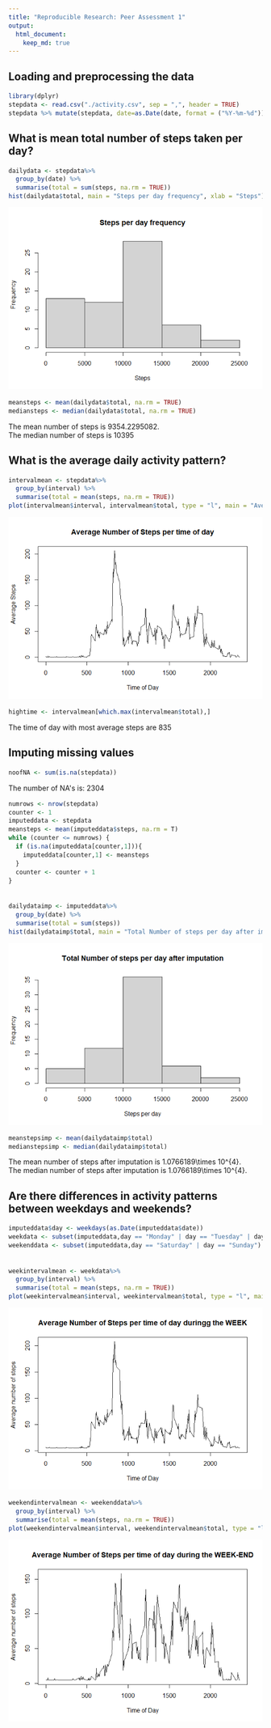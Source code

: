 ```yaml
---
title: "Reproducible Research: Peer Assessment 1"
output: 
  html_document:
    keep_md: true
---
```





## Loading and preprocessing the data

```r
library(dplyr)
stepdata <- read.csv("./activity.csv", sep = ",", header = TRUE)
stepdata %>% mutate(stepdata, date=as.Date(date, format = ("%Y-%m-%d")))
```

## What is mean total number of steps taken per day?

```r
dailydata <- stepdata%>%
  group_by(date) %>%
  summarise(total = sum(steps, na.rm = TRUE))
hist(dailydata$total, main = "Steps per day frequency", xlab = "Steps")
```

![](PA1_template_files/figure-html/stepsday-1.png)<!-- -->


```r
meansteps <- mean(dailydata$total, na.rm = TRUE)
mediansteps <- median(dailydata$total, na.rm = TRUE)
```

The mean number of steps is 9354.2295082.  
The median number of steps is 10395

## What is the average daily activity pattern?

```r
intervalmean <- stepdata%>%
  group_by(interval) %>%
  summarise(total = mean(steps, na.rm = TRUE))
plot(intervalmean$interval, intervalmean$total, type = "l", main = "Average Number of Steps per time of day", xlab = "Time of Day", ylab = "Average Steps")
```

![](PA1_template_files/figure-html/stepstime-1.png)<!-- -->

```r
hightime <- intervalmean[which.max(intervalmean$total),]
```

The time of day with most average steps are 835

## Imputing missing values

```r
noofNA <- sum(is.na(stepdata))
```

The number of NA's is:   2304  


```r
numrows <- nrow(stepdata)
counter <- 1
imputeddata <- stepdata
meansteps <- mean(imputeddata$steps, na.rm = T)
while (counter <= numrows) {
  if (is.na(imputeddata[counter,1])){
    imputeddata[counter,1] <- meansteps
  }
  counter <- counter + 1
}


dailydataimp <- imputeddata%>%
  group_by(date) %>%
  summarise(total = sum(steps))
hist(dailydataimp$total, main = "Total Number of steps per day after imputation", xlab = "Steps per day")
```

![](PA1_template_files/figure-html/imputemean-1.png)<!-- -->

```r
meanstepsimp <- mean(dailydataimp$total)
medianstepsimp <- median(dailydataimp$total)
```

The mean number of steps after imputation is 1.0766189\times 10^{4}.  
The median number of steps after imputation is 1.0766189\times 10^{4}.  


## Are there differences in activity patterns between weekdays and weekends?

```r
imputeddata$day <- weekdays(as.Date(imputeddata$date))
weekdata <- subset(imputeddata,day == "Monday" | day == "Tuesday" | day == "Wednesday" | day == "Thursday" | day == "Friday")
weekenddata <- subset(imputeddata,day == "Saturday" | day == "Sunday")


weekintervalmean <- weekdata%>%
  group_by(interval) %>%
  summarise(total = mean(steps, na.rm = TRUE))
plot(weekintervalmean$interval, weekintervalmean$total, type = "l", main = "Average Number of Steps per time of day duringg the WEEK", xlab = "Time of Day", ylab = "Average number of steps")
```

![](PA1_template_files/figure-html/weekdays-1.png)<!-- -->

```r
weekendintervalmean <- weekenddata%>%
  group_by(interval) %>%
  summarise(total = mean(steps, na.rm = TRUE))
plot(weekendintervalmean$interval, weekendintervalmean$total, type = "l", main = "Average Number of Steps per time of day during the WEEK-END", xlab = "Time of Day", ylab = "Average number of steps")
```

![](PA1_template_files/figure-html/weekdays-2.png)<!-- -->

